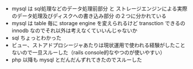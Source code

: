- mysql は sql処理などのデータ処理前部分 と ストレージエンジンによる実際のデータ処理及びディスクへの書き込み部分 の２つに分かれている
- mysql は table 毎に storage engine を変えられるけど transction できるの innodb なのでそれ以外は考えなくていいんじゃないか
- sql ちょっとわかった
- ビュー、ストアドプロシージャあたりは現状運用で使われる経験がしたことないので一旦スルーした（rails console的なやつのが使いやすい）
- php 以降も mysql とだんだんずれてきたのでスルーした

